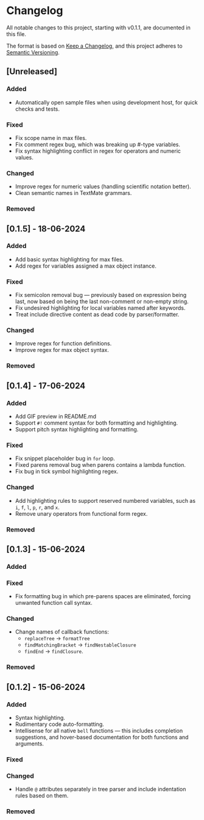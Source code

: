# Changelog

All notable changes to this project, starting with v0.1.1, are documented in this file.

The format is based on [Keep a Changelog](https://keepachangelog.com/en/1.1.0/),
and this project adheres to [Semantic Versioning](https://semver.org/spec/v2.0.0.html).

## [Unreleased]

### Added

- Automatically open sample files when using development host, for quick checks and tests.

### Fixed

- Fix scope name in max files.
- Fix comment regex bug, which was breaking up #-type variables.
- Fix syntax highlighting conflict in regex for operators and numeric values.

### Changed

- Improve regex for numeric values (handling scientific notation better).
- Clean semantic names in TextMate grammars.

### Removed

## [0.1.5] - 18-06-2024

### Added

- Add basic syntax highlighting for max files.
- Add regex for variables assigned a max object instance.

### Fixed

- Fix semicolon removal bug — previously based on expression being last, now based on being the last non-comment or non-empty string.
- Fix undesired highlighting for local variables named after keywords.
- Treat include directive content as dead code by parser/formatter.

### Changed

- Improve regex for function definitions.
- Improve regex for max object syntax.

### Removed

## [0.1.4] - 17-06-2024

### Added

- Add GIF preview in README.md
- Support `#!` comment syntax for both formatting and highlighting.
- Support pitch syntax highlighting and formatting.

### Fixed

- Fix snippet placeholder bug in `for` loop.
- Fixed parens removal bug when parens contains a lambda function.
- Fix bug in tick symbol highlighting regex.

### Changed

- Add highlighting rules to support reserved numbered variables, such as `i`, `f`, `l`, `p`, `r`, and `x`.
- Remove unary operators from functional form regex.

### Removed

## [0.1.3] - 15-06-2024

### Added

### Fixed

- Fix formatting bug in which pre-parens spaces are eliminated, forcing unwanted function call syntax.

### Changed

- Change names of callback functions:
  - `replaceTree` -> `formatTree`
  - `findMatchingBracket` -> `findNestableClosure`
  - `findEnd` -> `findClosure`.

### Removed

## [0.1.2] - 15-06-2024

### Added

- Syntax highlighting.
- Rudimentary code auto-formatting.
- Intellisense for all native `bell` functions — this includes completion suggestions, and hover-based documentation for both functions and arguments.

### Fixed

### Changed

- Handle `@` attributes separately in tree parser and include indentation rules based on them.

### Removed
